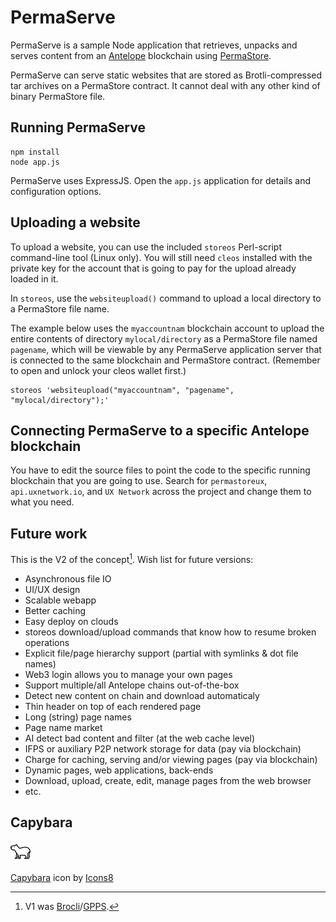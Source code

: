 # PermaServe

PermaServe is a sample Node application that retrieves, unpacks and serves content from an [Antelope](https://antelope.io) blockchain using [PermaStore](https://github.com/FluxBP/pstore).

PermaServe can serve static websites that are stored as Brotli-compressed tar archives on a PermaStore contract. It cannot deal with any other kind of binary PermaStore file.

## Running PermaServe

```
npm install
node app.js
```

PermaServe uses ExpressJS. Open the ```app.js``` application for details and configuration options. 

## Uploading a website

To upload a website, you can use the included `storeos` Perl-script command-line tool (Linux only). You will still need `cleos` installed with the private key for the account that is going to pay for the upload already loaded in it.

In `storeos`, use the `websiteupload()` command to upload a local directory to a PermaStore file name.

The example below uses the `myaccountnam` blockchain account to upload the entire contents of directory `mylocal/directory` as a PermaStore file named `pagename`, which will be viewable by any PermaServe application server that is connected to the same blockchain and PermaStore contract. (Remember to open and unlock your cleos wallet first.)

```
storeos 'websiteupload("myaccountnam", "pagename", "mylocal/directory");'
```

## Connecting PermaServe to a specific Antelope blockchain

You have to edit the source files to point the code to the specific running blockchain that you are going to use. Search for `permastoreux`, `api.uxnetwork.io`, and `UX Network` across the project and change them to what you need.

## Future work

This is the V2 of the concept[^1]. Wish list for future versions:

* Asynchronous file IO
* UI/UX design
* Scalable webapp
* Better caching
* Easy deploy on clouds
* storeos download/upload commands that know how to resume broken operations
* Explicit file/page hierarchy support (partial with symlinks & dot file names)
* Web3 login allows you to manage your own pages
* Support multiple/all Antelope chains out-of-the-box
* Detect new content on chain and download automaticaly
* Thin header on top of each rendered page
* Long (string) page names
* Page name market
* AI detect bad content and filter (at the web cache level)
* IFPS or auxiliary P2P network storage for data (pay via blockchain)
* Charge for caching, serving and/or viewing pages (pay via blockchain)
* Dynamic pages, web applications, back-ends
* Download, upload, create, edit, manage pages from the web browser
* etc.

## Capybara

![Capybara](/favicon.ico "Caybara icon by Icons8.com")

[Capybara](https://icons8.com/icon/uoOWMrUsQgHs/capybara) icon by [Icons8](https://icons8.com)

[^1]: V1 was [Brocli](https://github.com/fcecin/brocli)/[GPPS](https://github.com/fcecin/gpps).
